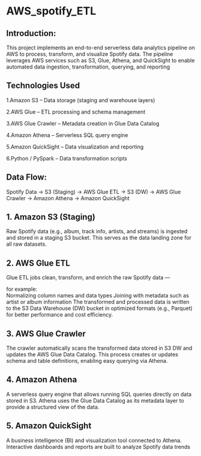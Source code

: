 
# AWS_spotify_ETL



## Introduction:

This project implements an end-to-end serverless data analytics pipeline on AWS to process, transform, and visualize Spotify data. The pipeline leverages AWS services such as S3, Glue, Athena, and QuickSight to enable automated data ingestion, transformation, querying, and reporting
## Technologies Used


1.Amazon S3 – Data storage (staging and warehouse layers)

2.AWS Glue – ETL processing and schema management

3.AWS Glue Crawler – Metadata creation in Glue Data Catalog

4.Amazon Athena – Serverless SQL query engine

5.Amazon QuickSight – Data visualization and reporting

6.Python / PySpark – Data transformation scripts
## Data Flow:
Spotify Data → S3 (Staging) → AWS Glue ETL → S3 (DW) → AWS Glue Crawler → Amazon Athena → Amazon QuickSight

## 1. Amazon S3 (Staging)

Raw Spotify data (e.g., album, track info, artists, and streams) is ingested and stored in a staging S3 bucket.
This serves as the data landing zone for all raw datasets.
## 2. AWS Glue ETL

Glue ETL jobs clean, transform, and enrich the raw Spotify data —

for example:  
Normalizing column names and data types
Joining with metadata such as artist or album information
The transformed and processed data is written to the S3 Data Warehouse (DW) bucket in optimized formats (e.g., Parquet) for better performance and cost efficiency.
## 3. AWS Glue Crawler

The crawler automatically scans the transformed data stored in S3 DW and updates the AWS Glue Data Catalog.
This process creates or updates schema and table definitions, enabling easy querying via Athena.
## 4. Amazon Athena

A serverless query engine that allows running SQL queries directly on data stored in S3.
Athena uses the Glue Data Catalog as its metadata layer to provide a structured view of the data.
## 5. Amazon QuickSight

A business intelligence (BI) and visualization tool connected to Athena.
Interactive dashboards and reports are built to analyze Spotify data trends
